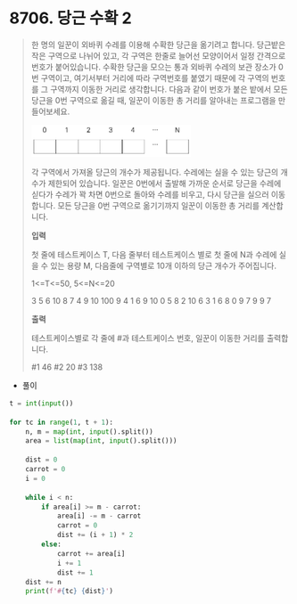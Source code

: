 # 8706. 당근 수확 2

> 한 명의 일꾼이 외바퀴 수레를 이용해 수확한 당근을 옮기려고 합니다. 당근밭은 작은 구역으로 나뉘어 있고, 각 구역은 한줄로 늘어선 모양이어서 일정 간격으로 번호가 붙어있습니다. 수확한 당근을 모으는 통과 외바퀴 수레의 보관 장소가 0번 구역이고, 여기서부터 거리에 따라 구역번호를 붙였기 때문에 각 구역의 번호를 그 구역까지 이동한 거리로 생각합니다. 다음과 같이 번호가 붙은 밭에서 모든 당근을 0번 구역으로 옮길 때, 일꾼이 이동한 총 거리를 알아내는 프로그램을 만들어보세요.
>
> ![image-20210822201341266](08706-당근_수확_2.assets/image-20210822201341266.png)
>
> 각 구역에서 가져올 당근의 개수가 제공됩니다.
> 수레에는 실을 수 있는 당근의 개수가 제한되어 있습니다.
> 일꾼은 0번에서 출발해 가까운 순서로 당근을 수레에 싣다가 수레가 꽉 차면 0번으로 돌아와 수레를 비우고, 다시 당근을 실으러 이동합니다.
> 모든 당근을 0번 구역으로 옮기기까지 일꾼이 이동한 총 거리를 계산합니다.
>
> **입력**
>
> 첫 줄에 테스트케이스 T, 다음 줄부터 테스트케이스 별로 첫 줄에 N과 수레에 실을 수 있는 용량 M, 다음줄에 구역별로 10개 이하의 당근 개수가 주어집니다.
>
> 1<=T<=50, 5<=N<=20
>
> 3
> 5 6
> 10 8 7 4 9
> 10 100
> 9 4 1 6 9 10 0 5 8 2
> 10 6
> 3 1 6 8 0 9 7 9 9 7
>
> **출력**
>
> 테스트케이스별로 각 줄에 #과 테스트케이스 번호, 일꾼이 이동한 거리를 출력합니다.
>
> \#1 46
> \#2 20
> \#3 138

- 풀이

```python
t = int(input())

for tc in range(1, t + 1):
    n, m = map(int, input().split())
    area = list(map(int, input().split()))

    dist = 0
    carrot = 0
    i = 0

    while i < n:
        if area[i] >= m - carrot:
            area[i] -= m - carrot
            carrot = 0
            dist += (i + 1) * 2
        else:
            carrot += area[i]
            i += 1
            dist += 1
    dist += n
    print(f'#{tc} {dist}')
```


